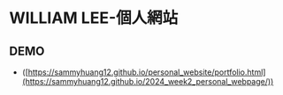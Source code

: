 # WILLIAM LEE-個人網站
## DEMO
- ([https://sammyhuang12.github.io/personal_website/portfolio.html](https://sammyhuang12.github.io/2024_week2_personal_webpage/))
